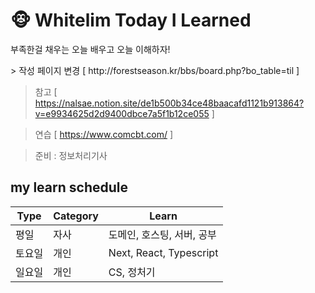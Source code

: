 # 🐵 Whitelim Today I Learned
<p>부족한걸 채우는 오늘 배우고 오늘 이해하자!</p>
> 작성 페이지 변경 [ http://forestseason.kr/bbs/board.php?bo_table=til ]

> 참고 [ https://nalsae.notion.site/de1b500b34ce48baacafd1121b913864?v=e9934625d2d9400dbce7a5f1b12ce055 ]

> 연습 [ https://www.comcbt.com/ ]

> 준비 : 정보처리기사

## my learn schedule
| Type | Category | Learn | 
| -- | -- | -- | 
| 평일 | 자사 | 도메인, 호스팅, 서버, 공부 |
| 토요일 | 개인 | Next, React, Typescript |
| 일요일 | 개인 | CS, 정처기 |
